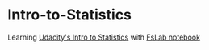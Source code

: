 Intro-to-Statistics
===================

Learning [Udacity's Intro to Statistics](https://www.udacity.com/course/st101) with [FsLab notebook](http://visualstudiogallery.msdn.microsoft.com/45373b36-2a4c-4b6a-b427-93c7a8effddb) 
